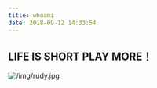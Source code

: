 ```yaml
---
title: whoami
date: 2018-09-12 14:33:54
---
```

## LIFE IS SHORT PLAY MORE！ ##

![/img/rudy.jpg](/img/rudy.jpg)



